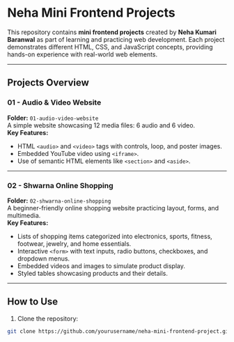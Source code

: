 # Neha Mini Frontend Projects

This repository contains **mini frontend projects** created by **Neha Kumari Baranwal** as part of learning and practicing web development. Each project demonstrates different HTML, CSS, and JavaScript concepts, providing hands-on experience with real-world web elements.

---

## Projects Overview

### 01 - Audio & Video Website
**Folder:** `01-audio-video-website`  
A simple website showcasing 12 media files: 6 audio and 6 video.  
**Key Features:**
- HTML `<audio>` and `<video>` tags with controls, loop, and poster images.  
- Embedded YouTube video using `<iframe>`.  
- Use of semantic HTML elements like `<section>` and `<aside>`.

---

### 02 - Shwarna Online Shopping
**Folder:** `02-shwarna-online-shopping`  
A beginner-friendly online shopping website practicing layout, forms, and multimedia.  
**Key Features:**
- Lists of shopping items categorized into electronics, sports, fitness, footwear, jewelry, and home essentials.  
- Interactive `<form>` with text inputs, radio buttons, checkboxes, and dropdown menus.  
- Embedded videos and images to simulate product display.  
- Styled tables showcasing products and their details.

---

## How to Use
1. Clone the repository:  
```bash
git clone https://github.com/yourusername/neha-mini-frontend-project.git
